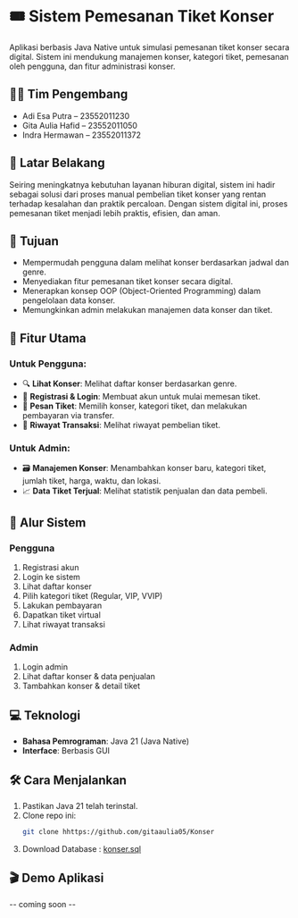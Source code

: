 # 🎟️ Sistem Pemesanan Tiket Konser

Aplikasi berbasis Java Native untuk simulasi pemesanan tiket konser secara digital. Sistem ini mendukung manajemen konser, kategori tiket, pemesanan oleh pengguna, dan fitur administrasi konser.

## 👨‍💻 Tim Pengembang
- Adi Esa Putra – 23552011230
- Gita Aulia Hafid – 23552011050
- Indra Hermawan – 23552011372

## 📌 Latar Belakang

Seiring meningkatnya kebutuhan layanan hiburan digital, sistem ini hadir sebagai solusi dari proses manual pembelian tiket konser yang rentan terhadap kesalahan dan praktik percaloan. Dengan sistem digital ini, proses pemesanan tiket menjadi lebih praktis, efisien, dan aman.

## 🎯 Tujuan

- Mempermudah pengguna dalam melihat konser berdasarkan jadwal dan genre.
- Menyediakan fitur pemesanan tiket konser secara digital.
- Menerapkan konsep OOP (Object-Oriented Programming) dalam pengelolaan data konser.
- Memungkinkan admin melakukan manajemen data konser dan tiket.

## 🧩 Fitur Utama

### Untuk Pengguna:
- 🔍 **Lihat Konser**: Melihat daftar konser berdasarkan genre.
- 🪪 **Registrasi & Login**: Membuat akun untuk mulai memesan tiket.
- 📝 **Pesan Tiket**: Memilih konser, kategori tiket, dan melakukan pembayaran via transfer.
- 📄 **Riwayat Transaksi**: Melihat riwayat pembelian tiket.

### Untuk Admin:
- 🗃️ **Manajemen Konser**: Menambahkan konser baru, kategori tiket, jumlah tiket, harga, waktu, dan lokasi.
- 📈 **Data Tiket Terjual**: Melihat statistik penjualan dan data pembeli.


## 🧠 Alur Sistem

### Pengguna
1. Registrasi akun
2. Login ke sistem
3. Lihat daftar konser
4. Pilih kategori tiket (Regular, VIP, VVIP)
5. Lakukan pembayaran
6. Dapatkan tiket virtual
7. Lihat riwayat transaksi

### Admin
1. Login admin
2. Lihat daftar konser & data penjualan
3. Tambahkan konser & detail tiket


## 💻 Teknologi

- **Bahasa Pemrograman**: Java 21 (Java Native)
- **Interface**: Berbasis GUI

## 🛠️ Cara Menjalankan
1. Pastikan Java 21 telah terinstal.
2. Clone repo ini:
   ```bash
   git clone hhttps://github.com/gitaaulia05/Konser
3. Download Database : <a href="/konser.sql">konser.sql</a>

## 🎬 Demo Aplikasi
 -- coming soon --
